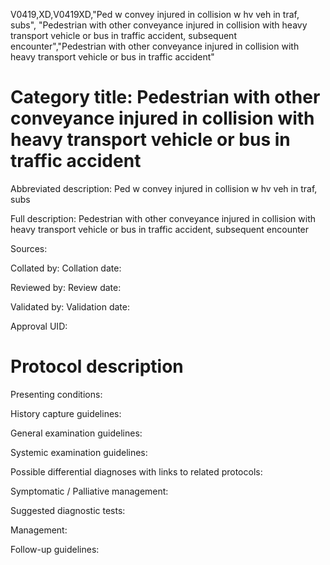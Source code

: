 V0419,XD,V0419XD,"Ped w convey injured in collision w hv veh in traf, subs", "Pedestrian with other conveyance injured in collision with heavy transport vehicle or bus in traffic accident, subsequent encounter","Pedestrian with other conveyance injured in collision with heavy transport vehicle or bus in traffic accident"
# Category title: Pedestrian with other conveyance injured in collision with heavy transport vehicle or bus in traffic accident

Abbreviated description: Ped w convey injured in collision w hv veh in traf, subs

Full description: Pedestrian with other conveyance injured in collision with heavy transport vehicle or bus in traffic accident, subsequent encounter

Sources:

Collated by:
Collation date:

Reviewed by:
Review date:

Validated by:
Validation date:

Approval UID:

# Protocol description

Presenting conditions:

History capture guidelines:

General examination guidelines:

Systemic examination guidelines:

Possible differential diagnoses with links to related protocols:

Symptomatic / Palliative management:

Suggested diagnostic tests:

Management:

Follow-up guidelines:
